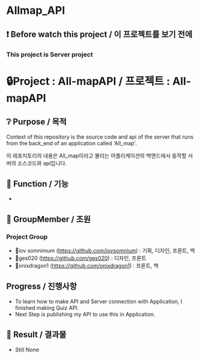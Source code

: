 # Allmap_API

## ❗ Before watch this project / 이 프로젝트를 보기 전에
### This project is Server project

# 🔒Project : All-mapAPI / 프로젝트 : All-mapAPI

## ❔ Purpose / 목적
Context of this repository is the source code and api of the server that runs from the back_end of an application called 'All_map'.

이 레포지토리의 내용은 All_map이라고 불리는 어플리케이션의 백엔드에서 동작할 서버의 소스코드와 api입니다.

## 🎁 Function / 기능
- 


## 👏 GroupMember / 조원
### Project Group
- 🧑iov somnimum (https://github.com/iovsomnium) : 기획, 디자인, 프론트, 백
- 🧑ges020 (https://github.com/ges020) : 디자인, 프론트
- 🧑onixdragon1 (https://github.com/onixdragon1) : 프론트, 백

## Progress / 진행사항
- To learn how to make API and Server connection with Application, I finished making Quiz API.
- Next Step is publishing my API to use this in Application.

## 🤔 Result / 결과물
- Still None

